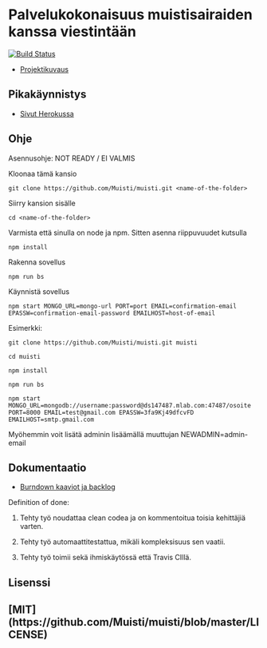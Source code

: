 
# Palvelukokonaisuus muistisairaiden kanssa viestintään
[![Build Status](https://travis-ci.org/Muisti/muisti.svg?branch=master)](https://travis-ci.org/Muisti/muisti)

- [Projektikuvaus](https://ohtuprojekti.jamo.fi/topic_descriptions/132)

## Pikakäynnistys

- [Sivut Herokussa](https://ohtumuisti.herokuapp.com/)

## Ohje

Asennusohje: NOT READY / EI VALMIS

Kloonaa tämä kansio

`git clone https://github.com/Muisti/muisti.git <name-of-the-folder>`

Siirry kansion sisälle

`cd <name-of-the-folder>`

Varmista että sinulla on node ja npm. Sitten asenna riippuvuudet kutsulla

`npm install`

Rakenna sovellus 

`npm run bs`
  
Käynnistä sovellus

`npm start MONGO_URL=mongo-url PORT=port EMAIL=confirmation-email EPASSW=confirmation-email-password EMAILHOST=host-of-email`
  
Esimerkki:
```
git clone https://github.com/Muisti/muisti.git muisti

cd muisti

npm install

npm run bs

npm start MONGO_URL=mongodb://username:password@ds147487.mlab.com:47487/osoite PORT=8000 EMAIL=test@gmail.com EPASSW=3fa9Kj49dfcvFD EMAILHOST=smtp.gmail.com
```
  
Myöhemmin voit lisätä adminin lisäämällä muuttujan NEWADMIN=admin-email

## Dokumentaatio

- [Burndown kaaviot ja backlog](https://docs.google.com/spreadsheets/d/1NisT05P_gyy_HbcJHzDIGEkS4Vf98-G_iQiY2LTDpFw/edit?usp=sharing)

Definition of done:

1. Tehty työ noudattaa clean codea ja on kommentoitua toisia kehittäjiä varten.
 
2. Tehty työ automaattitestattua, mikäli kompleksisuus sen vaatii.

3. Tehty työ toimii sekä ihmiskäytössä että Travis CIllä.

## Lisenssi

<H2>[MIT](https://github.com/Muisti/muisti/blob/master/LICENSE)

